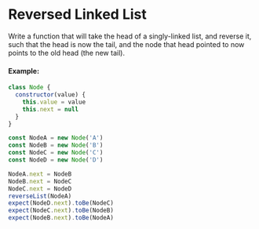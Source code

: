 # Reversed Linked List

Write a function that will take the head of a singly-linked list, and reverse it, such that the head is now the tail, and the node that head pointed to now points to the old head (the new tail).

#### Example:

```js
class Node {
  constructor(value) {
    this.value = value
    this.next = null
  }
}

const NodeA = new Node('A')
const NodeB = new Node('B')
const NodeC = new Node('C')
const NodeD = new Node('D')

NodeA.next = NodeB
NodeB.next = NodeC
NodeC.next = NodeD
reverseList(NodeA)
expect(NodeD.next).toBe(NodeC)
expect(NodeC.next).toBe(NodeB)
expect(NodeB.next).toBe(NodeA)
```